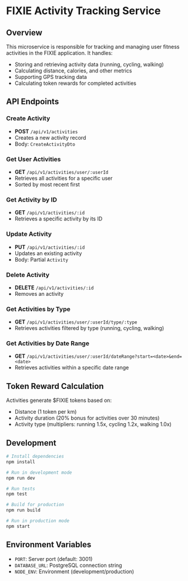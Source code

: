 # FIXIE Activity Tracking Service

## Overview

This microservice is responsible for tracking and managing user fitness activities in the FIXIE application. It handles:

- Storing and retrieving activity data (running, cycling, walking)
- Calculating distance, calories, and other metrics
- Supporting GPS tracking data
- Calculating token rewards for completed activities

## API Endpoints

### Create Activity
- **POST** `/api/v1/activities`
- Creates a new activity record
- Body: `CreateActivityDto`

### Get User Activities
- **GET** `/api/v1/activities/user/:userId`
- Retrieves all activities for a specific user
- Sorted by most recent first

### Get Activity by ID
- **GET** `/api/v1/activities/:id`
- Retrieves a specific activity by its ID

### Update Activity
- **PUT** `/api/v1/activities/:id`
- Updates an existing activity
- Body: Partial `Activity`

### Delete Activity
- **DELETE** `/api/v1/activities/:id`
- Removes an activity

### Get Activities by Type
- **GET** `/api/v1/activities/user/:userId/type/:type`
- Retrieves activities filtered by type (running, cycling, walking)

### Get Activities by Date Range
- **GET** `/api/v1/activities/user/:userId/dateRange?start=<date>&end=<date>`
- Retrieves activities within a specific date range

## Token Reward Calculation

Activities generate $FIXIE tokens based on:
- Distance (1 token per km)
- Activity duration (20% bonus for activities over 30 minutes)
- Activity type (multipliers: running 1.5x, cycling 1.2x, walking 1.0x)

## Development

```bash
# Install dependencies
npm install

# Run in development mode
npm run dev

# Run tests
npm test

# Build for production
npm run build

# Run in production mode
npm start
```

## Environment Variables

- `PORT`: Server port (default: 3001)
- `DATABASE_URL`: PostgreSQL connection string
- `NODE_ENV`: Environment (development/production)
